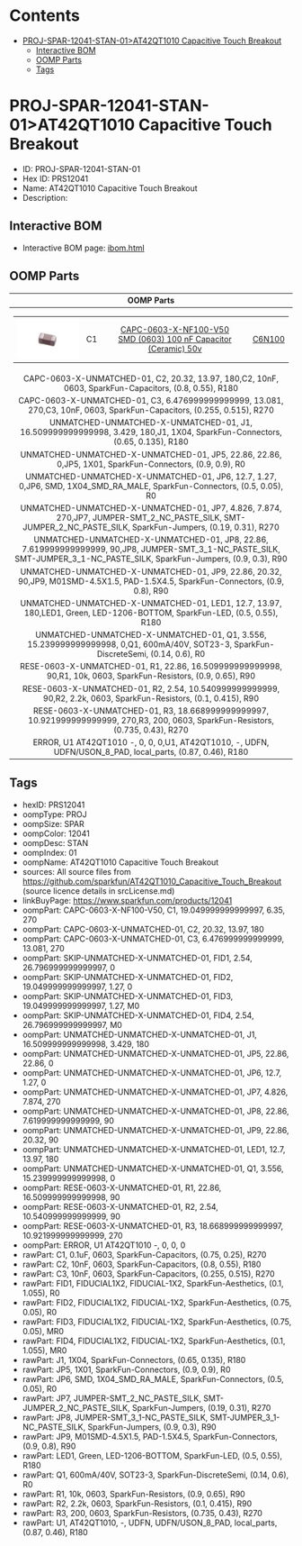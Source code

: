 



Contents
========

* [PROJ-SPAR-12041-STAN-01>AT42QT1010 Capacitive Touch Breakout](#proj-spar-12041-stan-01at42qt1010-capacitive-touch-breakout)
	* [Interactive BOM](#interactive-bom)
	* [OOMP Parts](#oomp-parts)
	* [Tags](#tags)

# PROJ-SPAR-12041-STAN-01>AT42QT1010 Capacitive Touch Breakout

- ID: PROJ-SPAR-12041-STAN-01
- Hex ID: PRS12041
- Name: AT42QT1010 Capacitive Touch Breakout
- Description: 

## Interactive BOM

- Interactive BOM page: [ibom.html](kicad/bom/ibom.html)

## OOMP Parts
  

|OOMP Parts|
| :---: |
|<table><tr><td>![CAPC-0603-X-NF100-V50](https://raw.githubusercontent.com/oomlout/oomlout_OOMP_parts/main/CAPC-0603-X-NF100-V50/image_140.jpg)</td><td> C1</td><td>[CAPC-0603-X-NF100-V50<br>SMD (0603) 100 nF Capacitor (Ceramic) 50v](https://github.com/oomlout/oomlout_OOMP_parts/tree/main/CAPC-0603-X-NF100-V50/)</td><td>[C6N100](https://github.com/oomlout/oomlout_OOMP_parts/tree/main/CAPC-0603-X-NF100-V50/)</td></tr></table>|
|CAPC-0603-X-UNMATCHED-01, C2, 20.32, 13.97, 180,C2, 10nF, 0603, SparkFun-Capacitors, (0.8, 0.55), R180|
|CAPC-0603-X-UNMATCHED-01, C3, 6.476999999999999, 13.081, 270,C3, 10nF, 0603, SparkFun-Capacitors, (0.255, 0.515), R270|
|UNMATCHED-UNMATCHED-X-UNMATCHED-01, J1, 16.509999999999998, 3.429, 180,J1, 1X04, SparkFun-Connectors, (0.65, 0.135), R180|
|UNMATCHED-UNMATCHED-X-UNMATCHED-01, JP5, 22.86, 22.86, 0,JP5, 1X01, SparkFun-Connectors, (0.9, 0.9), R0|
|UNMATCHED-UNMATCHED-X-UNMATCHED-01, JP6, 12.7, 1.27, 0,JP6, SMD, 1X04_SMD_RA_MALE, SparkFun-Connectors, (0.5, 0.05), R0|
|UNMATCHED-UNMATCHED-X-UNMATCHED-01, JP7, 4.826, 7.874, 270,JP7, JUMPER-SMT_2_NC_PASTE_SILK, SMT-JUMPER_2_NC_PASTE_SILK, SparkFun-Jumpers, (0.19, 0.31), R270|
|UNMATCHED-UNMATCHED-X-UNMATCHED-01, JP8, 22.86, 7.619999999999999, 90,JP8, JUMPER-SMT_3_1-NC_PASTE_SILK, SMT-JUMPER_3_1-NC_PASTE_SILK, SparkFun-Jumpers, (0.9, 0.3), R90|
|UNMATCHED-UNMATCHED-X-UNMATCHED-01, JP9, 22.86, 20.32, 90,JP9, M01SMD-4.5X1.5, PAD-1.5X4.5, SparkFun-Connectors, (0.9, 0.8), R90|
|UNMATCHED-UNMATCHED-X-UNMATCHED-01, LED1, 12.7, 13.97, 180,LED1, Green, LED-1206-BOTTOM, SparkFun-LED, (0.5, 0.55), R180|
|UNMATCHED-UNMATCHED-X-UNMATCHED-01, Q1, 3.556, 15.239999999999998, 0,Q1, 600mA/40V, SOT23-3, SparkFun-DiscreteSemi, (0.14, 0.6), R0|
|RESE-0603-X-UNMATCHED-01, R1, 22.86, 16.509999999999998, 90,R1, 10k, 0603, SparkFun-Resistors, (0.9, 0.65), R90|
|RESE-0603-X-UNMATCHED-01, R2, 2.54, 10.540999999999999, 90,R2, 2.2k, 0603, SparkFun-Resistors, (0.1, 0.415), R90|
|RESE-0603-X-UNMATCHED-01, R3, 18.668999999999997, 10.921999999999999, 270,R3, 200, 0603, SparkFun-Resistors, (0.735, 0.43), R270|
|ERROR, U1 AT42QT1010 -, 0, 0, 0,U1, AT42QT1010, -, UDFN, UDFN/USON_8_PAD, local_parts, (0.87, 0.46), R180|

## Tags

- hexID: PRS12041
- oompType: PROJ
- oompSize: SPAR
- oompColor: 12041
- oompDesc: STAN
- oompIndex: 01
- oompName: AT42QT1010 Capacitive Touch Breakout
- sources: All source files from https://github.com/sparkfun/AT42QT1010_Capacitive_Touch_Breakout (source licence details in srcLicense.md)
- linkBuyPage: https://www.sparkfun.com/products/12041
- oompPart: CAPC-0603-X-NF100-V50, C1, 19.049999999999997, 6.35, 270
- oompPart: CAPC-0603-X-UNMATCHED-01, C2, 20.32, 13.97, 180
- oompPart: CAPC-0603-X-UNMATCHED-01, C3, 6.476999999999999, 13.081, 270
- oompPart: SKIP-UNMATCHED-X-UNMATCHED-01, FID1, 2.54, 26.796999999999997, 0
- oompPart: SKIP-UNMATCHED-X-UNMATCHED-01, FID2, 19.049999999999997, 1.27, 0
- oompPart: SKIP-UNMATCHED-X-UNMATCHED-01, FID3, 19.049999999999997, 1.27, M0
- oompPart: SKIP-UNMATCHED-X-UNMATCHED-01, FID4, 2.54, 26.796999999999997, M0
- oompPart: UNMATCHED-UNMATCHED-X-UNMATCHED-01, J1, 16.509999999999998, 3.429, 180
- oompPart: UNMATCHED-UNMATCHED-X-UNMATCHED-01, JP5, 22.86, 22.86, 0
- oompPart: UNMATCHED-UNMATCHED-X-UNMATCHED-01, JP6, 12.7, 1.27, 0
- oompPart: UNMATCHED-UNMATCHED-X-UNMATCHED-01, JP7, 4.826, 7.874, 270
- oompPart: UNMATCHED-UNMATCHED-X-UNMATCHED-01, JP8, 22.86, 7.619999999999999, 90
- oompPart: UNMATCHED-UNMATCHED-X-UNMATCHED-01, JP9, 22.86, 20.32, 90
- oompPart: UNMATCHED-UNMATCHED-X-UNMATCHED-01, LED1, 12.7, 13.97, 180
- oompPart: UNMATCHED-UNMATCHED-X-UNMATCHED-01, Q1, 3.556, 15.239999999999998, 0
- oompPart: RESE-0603-X-UNMATCHED-01, R1, 22.86, 16.509999999999998, 90
- oompPart: RESE-0603-X-UNMATCHED-01, R2, 2.54, 10.540999999999999, 90
- oompPart: RESE-0603-X-UNMATCHED-01, R3, 18.668999999999997, 10.921999999999999, 270
- oompPart: ERROR, U1 AT42QT1010 -, 0, 0, 0
- rawPart: C1, 0.1uF, 0603, SparkFun-Capacitors, (0.75, 0.25), R270
- rawPart: C2, 10nF, 0603, SparkFun-Capacitors, (0.8, 0.55), R180
- rawPart: C3, 10nF, 0603, SparkFun-Capacitors, (0.255, 0.515), R270
- rawPart: FID1, FIDUCIAL1X2, FIDUCIAL-1X2, SparkFun-Aesthetics, (0.1, 1.055), R0
- rawPart: FID2, FIDUCIAL1X2, FIDUCIAL-1X2, SparkFun-Aesthetics, (0.75, 0.05), R0
- rawPart: FID3, FIDUCIAL1X2, FIDUCIAL-1X2, SparkFun-Aesthetics, (0.75, 0.05), MR0
- rawPart: FID4, FIDUCIAL1X2, FIDUCIAL-1X2, SparkFun-Aesthetics, (0.1, 1.055), MR0
- rawPart: J1, 1X04, SparkFun-Connectors, (0.65, 0.135), R180
- rawPart: JP5, 1X01, SparkFun-Connectors, (0.9, 0.9), R0
- rawPart: JP6, SMD, 1X04_SMD_RA_MALE, SparkFun-Connectors, (0.5, 0.05), R0
- rawPart: JP7, JUMPER-SMT_2_NC_PASTE_SILK, SMT-JUMPER_2_NC_PASTE_SILK, SparkFun-Jumpers, (0.19, 0.31), R270
- rawPart: JP8, JUMPER-SMT_3_1-NC_PASTE_SILK, SMT-JUMPER_3_1-NC_PASTE_SILK, SparkFun-Jumpers, (0.9, 0.3), R90
- rawPart: JP9, M01SMD-4.5X1.5, PAD-1.5X4.5, SparkFun-Connectors, (0.9, 0.8), R90
- rawPart: LED1, Green, LED-1206-BOTTOM, SparkFun-LED, (0.5, 0.55), R180
- rawPart: Q1, 600mA/40V, SOT23-3, SparkFun-DiscreteSemi, (0.14, 0.6), R0
- rawPart: R1, 10k, 0603, SparkFun-Resistors, (0.9, 0.65), R90
- rawPart: R2, 2.2k, 0603, SparkFun-Resistors, (0.1, 0.415), R90
- rawPart: R3, 200, 0603, SparkFun-Resistors, (0.735, 0.43), R270
- rawPart: U1, AT42QT1010, -, UDFN, UDFN/USON_8_PAD, local_parts, (0.87, 0.46), R180

